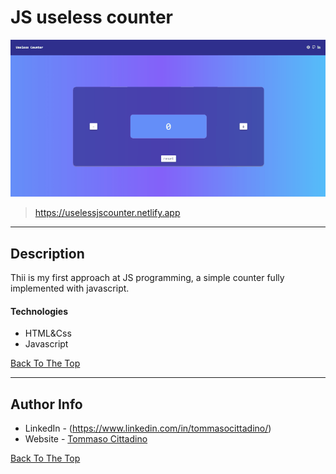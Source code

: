 # JS useless counter

![Project Image](https://github.com/cittaz/JS_BasicProject/blob/master/assets/img/counter.gif)

> https://uselessjscounter.netlify.app

---

## Description

Thii is my first approach at JS programming, a simple counter fully implemented with javascript.

#### Technologies

- HTML&Css
- Javascript

[Back To The Top](#read-me-template)

---

## Author Info

- LinkedIn - (https://www.linkedin.com/in/tommasocittadino/)
- Website - [Tommaso Cittadino](https://cittaz.github.io)

[Back To The Top](#read-me-template)
